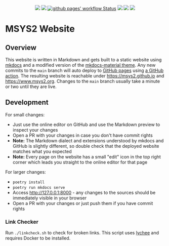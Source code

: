 <p align="center">
  <a title="msys2.github.io" href="https://msys2.github.io"><img src="https://img.shields.io/website.svg?label=msys2.github.io&longCache=true&style=flat-square&url=http%3A%2F%2Fmsys2.github.io%2Findex.html&logo=github"></a><!--
  -->
  <a title="Join the chat on Matrix" href="https://matrix.to/#/#msys2_msys2:gitter.im"><img src="https://img.shields.io/badge/chat-on%20matrix-4db797.svg?longCache=true&style=flat-square&logo=matrix&logoColor=e8ecef"></a><!--
  -->
  <a title="GitHub Actions" href="https://github.com/msys2/msys2.github.io/actions?query=workflow%3Agithub%20pages"><img alt="github pages' workflow Status" src="https://img.shields.io/github/actions/workflow/status/msys2/msys2.github.io/main.yml?branch=main&longCache=true&style=flat-square&label=build&logo=github"></a><!--
  -->
  <a title="Follow msys2org on X" href="https://x.com/msys2org"><img src="https://img.shields.io/twitter/follow/msys2org?style=flat-square&logo=x&logoColor=white&color=31A4F1"></a><!--
  -->
  <a title="Follow msys2org on Mastodon" href="https://fosstodon.org/@msys2org"><img src="https://img.shields.io/mastodon/follow/109365079526574177?color=000197&domain=https%3A%2F%2Ffosstodon.org%2F&logo=mastodon&logoColor=white&style=flat-square"></a><!--
  -->
  <a title="Join the community on Discord" href="https://discord.com/invite/jPQdRdDcT9"><img src="https://img.shields.io/discord/792780131906617355?color=5865F2&label=Discord&logo=discord&logoColor=white&style=flat-square"></a><!--
  -->
</p>

# MSYS2 Website

## Overview

This website is written in Markdown and gets built to a static website using
[mkdocs](https://www.mkdocs.org/) and a modified version of the [mkdocs-material
theme](https://squidfunk.github.io/mkdocs-material). Any new commits to the
`main` branch will auto deploy to [GitHub pages](https://pages.github.com) using
[a GitHub action](https://github.com/actions/deploy-pages). The resulting
website is reachable under https://msys2.github.io and https://www.msys2.org.
Changes to the `main` branch usually take a minute or two until they are live.

## Development

For small changes:

* Just use the online editor on GitHub and use the Markdown preview to inspect your changes
* Open a PR with your changes in case you don't have commit rights
* **Note:** The Markdown dialect and extensions understood by mkdocs and GitHub is
  slightly different, so double check that the deployed website matches what you
  expected
* **Note:** Every page on the website has a small "edit" icon in the top right corner which leads you straight to the online editor for that page

For larger changes:

* `poetry install`
* `poetry run mkdocs serve`
* Access http://127.0.0.1:8000 - any changes to the sources should be
  immediately visible in your browser
* Open a PR with your changes or just push them if you have commit rights

### Link Checker

Run `./linkcheck.sh` to check for broken links. This script uses
[lychee](https://github.com/lycheeverse/lychee) and requires Docker to be
installed.
